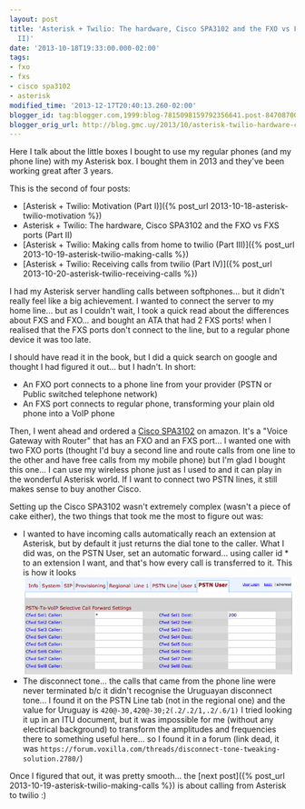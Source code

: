 ```yaml
---
layout: post
title: 'Asterisk + Twilio: The hardware, Cisco SPA3102 and the FXO vs FXS ports (Part
  II)'
date: '2013-10-18T19:33:00.000-02:00'
tags:
- fxo
- fxs
- cisco spa3102
- asterisk
modified_time: '2013-12-17T20:40:13.260-02:00'
blogger_id: tag:blogger.com,1999:blog-7815098159792356641.post-8470870028934655884
blogger_orig_url: http://blog.gmc.uy/2013/10/asterisk-twilio-hardware-cisco-spa3102.html
---
```

Here I talk about the little boxes I bought to use my regular phones (and my phone line) with my Asterisk box. I bought them in 2013 and they've been working great after 3 years.

<!--more-->
This is the second of four posts:

* [Asterisk + Twilio: Motivation (Part I)]({% post_url 2013-10-18-asterisk-twilio-motivation %})
* Asterisk + Twilio: The hardware, Cisco SPA3102 and the FXO vs FXS ports (Part II)
* [Asterisk + Twilio: Making calls from home to twilio (Part III)]({% post_url 2013-10-19-asterisk-twilio-making-calls %})
* [Asterisk + Twilio: Receiving calls from twilio (Part IV)]({% post_url 2013-10-20-asterisk-twilio-receiving-calls %})

I had my Asterisk server handling calls between softphones... but it didn't really feel like a big achievement. I wanted to connect the server to my home line... but as I couldn't wait, I took a quick read about the differences about FXS and FXO... and bought an ATA that had 2 FXS ports! when I realised that the FXS ports don't connect to the line, but to a regular phone device it was too late.

I should have read it in the book, but I did a quick search on google and thought I had figured it out... but I hadn't. In short:

* An FXO port connects to a phone line from your provider (PSTN or Public switched telephone network)
* An FXS port connects to regular phone, transforming your plain old phone into a VoIP phone

Then, I went ahead and ordered a [Cisco SPA3102](https://www.cisco.com/c/en/us/products/unified-communications/spa3102-voice-gateway-router/index.html) on amazon. It's a "Voice Gateway with Router" that has an FXO and an FXS port... I wanted one with two FXO ports (thought I'd buy a second line and route calls from one line to the other and have free calls from my mobile phone) but I'm glad I bought this one... I can use my wireless phone just as I used to and it can play in the wonderful Asterisk world. If I want to connect two PSTN lines, it still makes sense to buy another Cisco.

Setting up the Cisco SPA3102 wasn't extremely complex (wasn't a piece of cake either), the two things that took me the most to figure out was:
* I wanted to have incoming calls automatically reach an extension at Asterisk, but by default it just returns the dial tone to the caller. What I did was, on the PSTN User, set an automatic forward... using caller id * to an extension I want, and that's how every call is transferred to it. This is how it looks
![](/public/images/cisco-transfer.png)
* The disconnect tone... the calls that came from the phone line were never terminated b/c it didn't recognise the Uruguayan disconnect tone... I found it on the PSTN Line tab (not in the regional one) and the value for Uruguay is `420@-30,420@-30;2(.2/.2/1,.2/.6/1)` I tried looking it up in an ITU document, but it was impossible for me (without any electrical background) to transform the amplitudes and frequencies there to something useful here... so I found it in a forum (link dead, it was `https://forum.voxilla.com/threads/disconnect-tone-tweaking-solution.2780/`)

Once I figured that out, it was pretty smooth... the [next post]({% post_url 2013-10-19-asterisk-twilio-making-calls %}) is about calling from Asterisk to twilio :)
